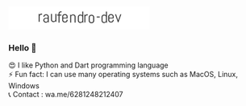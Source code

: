 <img src="https://github.com/raufendro-dev/raufendro-dev/raw/main/raufendro.gif" height="50%"/>

### Hello 👋

😍  I like Python and Dart programming language</br>
⚡   Fun fact: I can use many operating systems such as MacOS, Linux, Windows</br>
📞  Contact : wa.me/6281248212407
